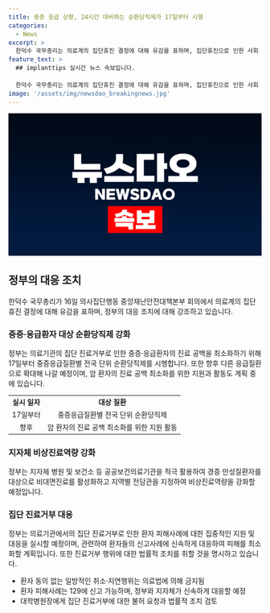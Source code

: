 ```yaml
---
title: 중증 응급 상황, 24시간 대비하는 순환당직제가 17일부터 시행
categories:
  - News
excerpt: >
  한덕수 국무총리는 의료계의 집단휴진 결정에 대해 유감을 표하며, 집단휴진으로 인한 사회 상처와 신뢰 무너짐을 우려했다. 정부는 중증·응급환자 진료 공백을 최소화하기 위해 비상진료체계를 강화하고, 응급의료포털 및 지자체 홈페이지를 통해 환자들에게 안내할 예정이다. 또한 암 환자의 진료 공백을 최소화하고, 의료진에 대한 지원책도 마련했다. 의료법 위반 사례에 대한 국번 없는 신고도 가능하며, 정부는 집단 진료거부 사태에 대비하여 엄정히 대응할 예정이다.
feature_text: >
  ## implanttips 실시간 뉴스 속보입니다.

  한덕수 국무총리는 의료계의 집단휴진 결정에 대해 유감을 표하며, 집단휴진으로 인한 사회 상처와 신뢰 무너짐을 우려했다. 정부는 중증·응급환자 진료 공백을 최소화하기 위해 비상진료체계를 강화하고, 응급의료포털 및 지자체 홈페이지를 통해 환자들에게 안내할 예정이다. 또한 암 환자의 진료 공백을 최소화하고, 의료진에 대한 지원책도 마련했다. 의료법 위반 사례에 대한 국번 없는 신고도 가능하며, 정부는 집단 진료거부 사태에 대비하여 엄정히 대응할 예정이다.
image: '/assets/img/newsdao_breakingnews.jpg'
---
```


<p><img src="/assets/img/newsdao_breakingnews.jpg" alt="implanttips 속보" /></p>

<h2 data-ke-size="size26">정부의 대응 조치</h2>

<p data-ke-size="size16">한덕수 국무총리가 16일 의사집단행동 중앙재난안전대책본부 회의에서 의료계의 집단휴진 결정에 대해 유감을 표하며, 정부의 대응 조치에 대해 강조하고 있습니다.</p> 

<h3 data-ke-size="size22">중증·응급환자 대상 순환당직제 강화</h3>

<p data-ke-size="size16">정부는 의료기관의 집단 진료거부로 인한 중증·응급환자의 진료 공백을 최소화하기 위해 17일부터 중증응급질환별 전국 단위 순환당직제를 시행합니다. 또한 향후 다른 응급질환으로 확대해 나갈 예정이며, 암 환자의 진료 공백 최소화를 위한 지원과 활동도 계획 중에 있습니다.</p> 

<table>
<tr>
<td style="text-align: center; height: 17px;"><b>실시 일자</b></td>
<td style="text-align: center; height: 17px;"><b>대상 질환</b></td>
</tr>
<tr>
<td style="text-align: center; height: 17px;">17일부터</td>
<td style="text-align: center; height: 17px;">중증응급질환별 전국 단위 순환당직제</td>
</tr>
<tr>
<td style="text-align: center; height: 17px;">향후</td>
<td style="text-align: center; height: 17px;">암 환자의 진료 공백 최소화를 위한 지원 활동</td>
</tr>
</table>

<h3 data-ke-size="size22">지자체 비상진료역량 강화</h3>

<p data-ke-size="size16">정부는 지자체 병원 및 보건소 등 공공보건의료기관을 적극 활용하여 경증 만성질환자를 대상으로 비대면진료를 활성화하고 지역별 전담관을 지정하여 비상진료역량을 강화할 예정입니다.</p>

<h3 data-ke-size="size22">집단 진료거부 대응</h3>

<p data-ke-size="size16">정부는 의료기관에서의 집단 진료거부로 인한 환자 피해사례에 대한 집중적인 지원 및 대응을 실시할 예정이며, 관련하여 환자들의 신고사례에 신속하게 대응하여 피해를 최소화할 계획입니다. 또한 진료거부 행위에 대한 법률적 조치를 취할 것을 명시하고 있습니다.</p> <ul>
  <li>환자 동의 없는 일방적인 취소·지연행위는 의료법에 의해 금지됨</li>
  <li>환자 피해사례는 129에 신고 가능하며, 정부와 지자체가 신속하게 대응할 예정</li>
  <li>대학병원장에게 집단 진료거부에 대한 불허 요청과 법률적 조치 검토</li>
</ul>

<p data-ke-size="size16">&nbsp;</p>

<p data-ke-size="size16">&nbsp;</p>

